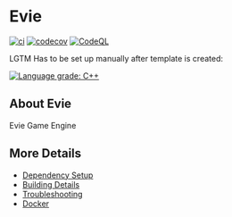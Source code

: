 # Evie

[![ci](https://github.com/DanWillans/Evie/actions/workflows/ci.yml/badge.svg)](https://github.com/DanWillans/Evie/actions/workflows/ci.yml)
[![codecov](https://codecov.io/gh/DanWillans/Evie/branch/main/graph/badge.svg)](https://codecov.io/gh/DanWillans/Evie)
[![CodeQL](https://github.com/DanWillans/Evie/actions/workflows/codeql-analysis.yml/badge.svg)](https://github.com/DanWillans/Evie/actions/workflows/codeql-analysis.yml)

LGTM Has to be set up manually after template is created:

[![Language grade: C++](https://img.shields.io/lgtm/grade/cpp/github/DanWillans/Evie)](https://lgtm.com/projects/g/DanWillans/Evie/context:cpp)

## About Evie
Evie Game Engine


## More Details

 * [Dependency Setup](README_dependencies.md)
 * [Building Details](README_building.md)
 * [Troubleshooting](README_troubleshooting.md)
 * [Docker](README_docker.md)
